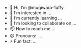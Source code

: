 - 👋 Hi, I’m @mugiwara-1uffy
- 👀 I’m interested in ...
- 🌱 I’m currently learning ...
- 💞️ I’m looking to collaborate on ...
- 📫 How to reach me ...
- 😄 Pronouns: ...
- ⚡ Fun fact: ...

<!---
mugiwara-1uffy/mugiwara-1uffy is a ✨ special ✨ repository because its `README.md` (this file) appears on your GitHub profile.
You can click the Preview link to take a look at your changes.
--->
